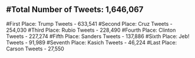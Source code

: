 #Total Number of Tweets: 1,646,067 
---
#First Place: Trump Tweets - 633,541
#Second Place: Cruz Tweets - 254,030
#Third Place: Rubio Tweets - 228,490
#Fourth Place: Clinton Tweets - 227,274
#Fifth Place: Sanders Tweets - 137,886
#Sixth Place: Jeb! Tweets - 91,989
#Seventh Place: Kasich Tweets - 46,224
#Last Place: Carson Tweets - 27,550
